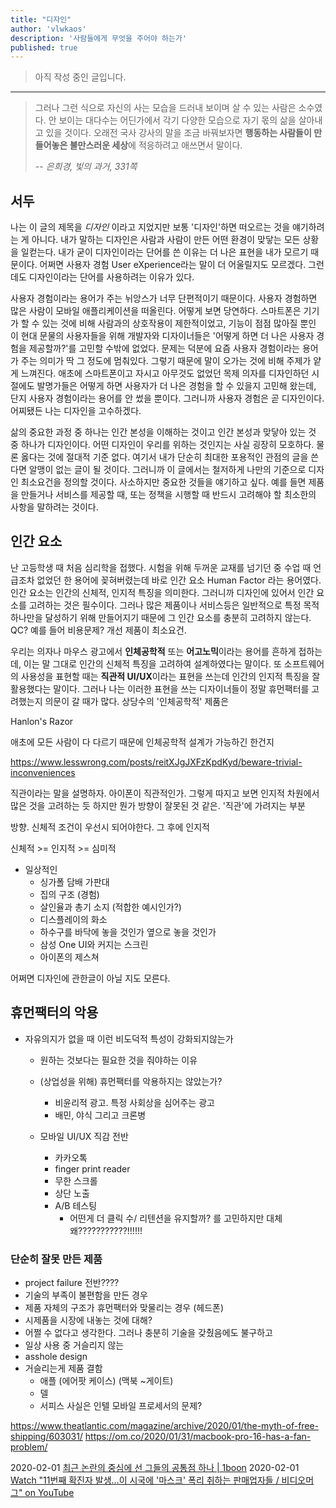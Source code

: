 ```yaml
---
title: "디자인"
author: 'vlwkaos'
description: '사람들에게 무엇을 주어야 하는가'
published: true
---
```


> 아직 작성 중인 글입니다.

---

> 그러나 그런 식으로 자신의 사는 모습을 드러내 보이며 살 수 있는 사람은 소수였다. 안 보이는 대다수는 어딘가에서 각기 다양한 모습으로 자기 몫의 삶을 살아내고 있을 것이다. 오래전 국사 강사의 말을 조금 바꿔보자면 **행동하는 사람들이 만들어놓은 불만스러운 세상**에 적응하려고 애쓰면서 말이다.
> 
> -- <cite>은희경, 빛의 과거, 331쪽</cite>

## 서두

나는 이 글의 제목을 *디자인* 이라고 지었지만 보통 '디자인'하면 떠오르는 것을 얘기하려는 게 아니다. 내가 말하는 디자인은 사람과 사람이 만든 어떤 환경이 맞닿는 모든 상황을 일컫는다. 내가 굳이 디자인이라는 단어를 쓴 이유는 더 나은 표현을 내가 모르기 때문이다. 어쩌면 사용자 경험 User eXperience라는 말이 더 어울릴지도 모르겠다. 그런데도 디자인이라는 단어를 사용하려는 이유가 있다.

사용자 경험이라는 용어가 주는 뉘앙스가 너무 단편적이기 때문이다. 사용자 경험하면 많은 사람이 모바일 애플리케이션을 떠올린다. 어떻게 보면 당연하다. 스마트폰은 기기가 할 수 있는 것에 비해 사람과의 상호작용이 제한적이었고, 기능이 점점 많아질 뿐인 이 현대 문물의 사용자들을 위해 개발자와 디자이너들은 '어떻게 하면 더 나은 사용자 경험을 제공할까?'를 고민할 수밖에 없었다. 문제는 덕분에 요즘 사용자 경험이라는 용어가 주는 의미가 딱 그 정도에 멈춰있다. 그렇기 때문에 말이 오가는 것에 비해 주제가 얕게 느껴진다. 애초에 스마트폰이고 자시고 아무것도 없었던 목제 의자를 디자인하던 시절에도 발명가들은 어떻게 하면 사용자가 더 나은 경험을 할 수 있을지 고민해 왔는데, 단지 사용자 경험이라는 용어를 안 썼을 뿐이다. 그러니까 사용자 경험은 곧 디자인이다. 어찌됐든 나는 디자인을 고수하겠다.

삶의 중요한 과정 중 하나는 인간 본성을 이해하는 것이고 인간 본성과 맞닿아 있는 것 중 하나가 디자인이다. 어떤 디자인이 우리를 위하는 것인지는 사실 굉장히 모호하다. 물론 옳다는 것에 절대적 기준 없다. 여기서 내가 단순히 최대한 포용적인 관점의 글을 쓴다면 알맹이 없는 글이 될 것이다. 그러니까 이 글에서는 철저하게 나만의 기준으로 디자인 최소요건을 정의할 것이다. 사소하지만 중요한 것들을 얘기하고 싶다. 예를 들면 제품을 만들거나 서비스를 제공할 때, 또는 정책을 시행할 때 반드시 고려해야 할 최소한의 사항을 말하려는 것이다.

## 인간 요소

난 고등학생 때 처음 심리학을 접했다. 시험을 위해 두꺼운 교재를 넘기던 중 수업 때 언급조차 없었던 한 용어에 꽂혀버렸는데 바로 인간 요소 Human Factor 라는 용어였다. 인간 요소는 인간의 신체적, 인지적 특징을 의미한다. 그러니까 디자인에 있어서 인간 요소를 고려하는 것은 필수이다. 그러나 많은 제품이나 서비스등은 일반적으로 특정 목적 하나만을 달성하기 위해 만들어지기 때문에 그 인간 요소를 충분히 고려하지 않는다. QC? 예를 들어
비용문제? 개선 제품이 최소요건.

우리는 의자나 마우스 광고에서 **인체공학적** 또는 **어고노믹**이라는 용어를 흔하게 접하는데, 이는 말 그대로 인간의 신체적 특징을 고려하여 설계하였다는 말이다. 또 소프트웨어의 사용성을 표현할 때는 **직관적 UI/UX**이라는 표현을 쓰는데 인간의 인지적 특징을 잘 활용했다는 말이다. 그러나 나는 이러한 표현을 쓰는 디자이너들이 정말 휴먼팩터를 고려했는지 의문이 갈 때가 많다. 상당수의 '인체공학적' 제품은 

Hanlon's Razor

애초에 모든 사람이 다 다르기 때문에 인체공학적 설계가 가능하긴 한건지

https://www.lesswrong.com/posts/reitXJgJXFzKpdKyd/beware-trivial-inconveniences

직관이라는 말을 설명하자. 아이폰이 직관적인가. 그렇게 따지고 보면 인지적 차원에서 많은 것을 고려하는 듯 하지만 뭔가 방향이 잘못된 것 같은. 
'직관'에 가려지는 부분

방향. 신체적 조건이 우선시 되어야한다. 그 후에 인지적

신체적 >= 인지적 >= 심미적

- 일상적인
  - 싱가폴 담배 가판대
  - 집의 구조 (경험)
  - 살인율과 총기 소지 (적합한 예시인가?)
  - 디스플레이의 화소
  - 하수구를 바닥에 놓을 것인가 옆으로 놓을 것인가
  - 삼성 One UI와 커지는 스크린
  - 아이폰의 제스쳐

어쩌면 디자인에 관한글이 아닐 지도 모른다. 

## 휴먼팩터의 악용

- 자유의지가 없을 때 이런 비도덕적 특성이 강화되지않는가
  - 원하는 것보다는 필요한 것을 줘야하는 이유
  - (상업성을 위해) 휴먼팩터를 악용하지는 않았는가?
    - 비윤리적 광고. 특정 사회상을 심어주는 광고
    - 배민, 야식 그리고 크론병  

  - 모바일 UI/UX 직감 전반
    - 카카오톡
    - finger print reader
    - 무한 스크롤
    - 상단 노출
    - A/B 테스팅
      - 어떤게 더 클릭 수/ 리텐션을 유지할까? 를 고민하지만 대체 왜???????????!!!!!!

### 단순히 잘못 만든 제품

- project failure 전반????
- 기술의 부족이 불편함을 만든 경우
- 제품 자체의 구조가 휴먼팩터와 맞물리는 경우 (헤드폰)
- 시제품을 시장에 내놓는 것에 대해?
 - 어쩔 수 없다고 생각한다. 그러나 충분히 기술을 갖췄음에도 불구하고
- 일상 사용 중 거슬리지 않는
- asshole design 
- 거슬리는게 제품 결함 
  - 애플 (에어팟 케이스) (맥북 ~게이트)
  - 델
  - 서피스    사실은 인텔 모바일 프로세서의 문제?
    




https://www.theatlantic.com/magazine/archive/2020/01/the-myth-of-free-shipping/603031/
https://om.co/2020/01/31/macbook-pro-16-has-a-fan-problem/

2020-02-01 [최근 논란의 중심에 선 그들의 공통점 하나 | 1boon](https://1boon.kakao.com/jobsN/5e314b2f82e9837b77c5bc1f?view=katalk)
2020-02-01 [Watch "11번째 확진자 발생…이 시국에 '마스크' 폭리 취하는 판매업자들 / 비디오머그" on YouTube](https://youtu.be/H7M4Ac34fW4)
